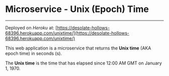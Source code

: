 # Microservice - Unix (Epoch) Time
---
Deployed on *Heroku* at: [https://desolate-hollows-68396.herokuapp.com/unixtime/](https://desolate-hollows-68396.herokuapp.com/unixtime/)

This web application is a microservice that returns the **Unix time** (AKA epoch time) in seconds (s).

The **Unix time** is the time that has elapsed since 12:00 AM GMT on January 1, 1970.